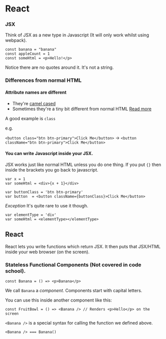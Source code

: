 # React

### JSX

Think of JSX as a new type in Javascript (It will only work whilst using webpack).

```
const banana = "banana"
const appleCount = 1 
const someHtml = <p>Hello!</p> 
```

Notice there are no quotes around it. It's not a string. 


### Differences from normal HTML

#### Attribute names are different

* They're [camel cased](https://en.wikipedia.org/wiki/Camel_case)
* Sometimes they're a tiny bit different from normal HTML [Read more](https://facebook.github.io/react/docs/tags-and-attributes.html)

A good example is `class`

e.g.

`<button class="btn btn-primary">Click Me</button>` -> `<button className="btn btn-primary">Click Me</button>`

#### You can write Javascript inside your JSX.

JSX works just like normal HTML unless you do one thing. If you put `{}` then inside the brackets you go back to javascript.

```
var x = 1
var someHtml = <div>{x + 1}</div>
```

```
var buttonClass = 'btn btn-primary'
var button  = <button className={buttonClass}>Click Me</button>
```

*Exception*
It's quite rare to use it though.
```
var elementType = 'div'
var someHtml = <elementType></elementType>
```

## React

React lets you write functions which return JSX. It then puts that JSX/HTML inside your web browser (on the screen). 

### Stateless Functional Components (Not covered in code school).

```
const Banana = () => <p>Banana</p> 
```

We call `Banana` a *component*. Components start with capital letters.

You can use this inside another component like this:

```
const FruitBowl = () => <Banana /> // Renders <p>Hello</p> on the screen
```

`<Banana />` is a special syntax for calling the function we defined above. 

`<Banana /> === Banana()`
